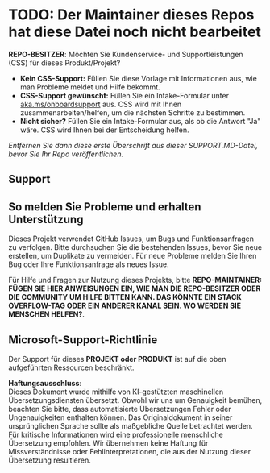 # TODO: Der Maintainer dieses Repos hat diese Datei noch nicht bearbeitet

**REPO-BESITZER**: Möchten Sie Kundenservice- und Supportleistungen (CSS) für dieses Produkt/Projekt?

- **Kein CSS-Support:** Füllen Sie diese Vorlage mit Informationen aus, wie man Probleme meldet und Hilfe bekommt.  
- **CSS-Support gewünscht:** Füllen Sie ein Intake-Formular unter [aka.ms/onboardsupport](https://aka.ms/onboardsupport) aus. CSS wird mit Ihnen zusammenarbeiten/helfen, um die nächsten Schritte zu bestimmen.  
- **Nicht sicher?** Füllen Sie ein Intake-Formular aus, als ob die Antwort "Ja" wäre. CSS wird Ihnen bei der Entscheidung helfen.

*Entfernen Sie dann diese erste Überschrift aus dieser SUPPORT.MD-Datei, bevor Sie Ihr Repo veröffentlichen.*

## Support

## So melden Sie Probleme und erhalten Unterstützung  

Dieses Projekt verwendet GitHub Issues, um Bugs und Funktionsanfragen zu verfolgen. Bitte durchsuchen Sie die bestehenden Issues, bevor Sie neue erstellen, um Duplikate zu vermeiden. Für neue Probleme melden Sie Ihren Bug oder Ihre Funktionsanfrage als neues Issue.

Für Hilfe und Fragen zur Nutzung dieses Projekts, bitte **REPO-MAINTAINER: FÜGEN SIE HIER ANWEISUNGEN EIN, WIE MAN DIE REPO-BESITZER ODER DIE COMMUNITY UM HILFE BITTEN KANN. DAS KÖNNTE EIN STACK OVERFLOW-TAG ODER EIN ANDERER KANAL SEIN. WO WERDEN SIE MENSCHEN HELFEN?**.

## Microsoft-Support-Richtlinie  

Der Support für dieses **PROJEKT oder PRODUKT** ist auf die oben aufgeführten Ressourcen beschränkt.

**Haftungsausschluss**:  
Dieses Dokument wurde mithilfe von KI-gestützten maschinellen Übersetzungsdiensten übersetzt. Obwohl wir uns um Genauigkeit bemühen, beachten Sie bitte, dass automatisierte Übersetzungen Fehler oder Ungenauigkeiten enthalten können. Das Originaldokument in seiner ursprünglichen Sprache sollte als maßgebliche Quelle betrachtet werden. Für kritische Informationen wird eine professionelle menschliche Übersetzung empfohlen. Wir übernehmen keine Haftung für Missverständnisse oder Fehlinterpretationen, die aus der Nutzung dieser Übersetzung resultieren.